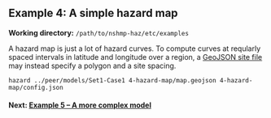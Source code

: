 Example 4: A simple hazard map
------------------------------

__Working directory:__ `/path/to/nshmp-haz/etc/examples`

A hazard map is just a lot of hazard curves. To compute curves at reqularly spaced intervals in latitude and longitude over a region, a [GeoJSON site file](https://github.com/usgs/nshmp-haz/wiki/Sites) may instead specify a polygon and a site spacing.

```Shell
hazard ../peer/models/Set1-Case1 4-hazard-map/map.geojson 4-hazard-map/config.json
```

#### Next: [Example 5 – A more complex model](../5-complex-model)
